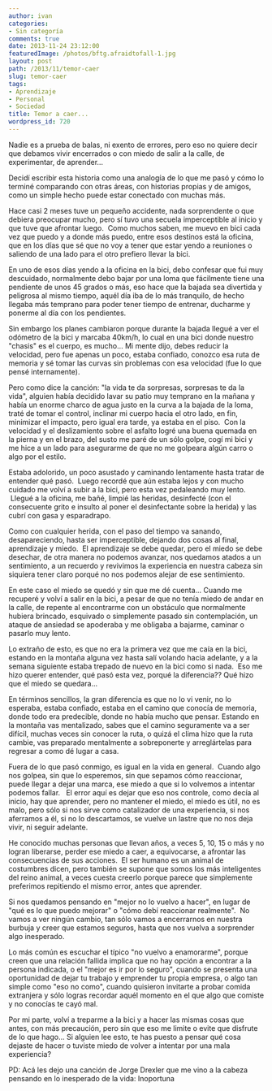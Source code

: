 ```yaml
---
author: ivan
categories:
- Sin categoría
comments: true
date: 2013-11-24 23:12:00
featuredImage: /photos/bftg.afraidtofall-1.jpg
layout: post
path: /2013/11/temor-caer
slug: temor-caer
tags:
- Aprendizaje
- Personal
- Sociedad
title: Temor a caer...
wordpress_id: 720
---
```


Nadie es a prueba de balas, ni exento de errores, pero eso no quiere decir que debamos vivir encerrados o con miedo de salir a la calle, de experimentar, de aprender...

Decidí escribir esta historia como una analogía de lo que me pasó y cómo lo terminé comparando con otras áreas, con historias propias y de amigos, como un simple hecho puede estar conectado con muchas más.

Hace casi 2 meses tuve un pequeño accidente, nada sorprendente o que debiera preocupar mucho, pero sí tuvo una secuela imperceptible al inicio y que tuve que afrontar luego.  Como muchos saben, me muevo en bici cada vez que puedo y a donde más puedo, entre esos destinos está la oficina, que en los días que sé que no voy a tener que estar yendo a reuniones o saliendo de una lado para el otro prefiero llevar la bici.

En uno de esos días yendo a la oficina en la bici, debo confesar que fui muy descuidado, normalmente debo bajar por una loma que fácilmente tiene una pendiente de unos 45 grados o más, eso hace que la bajada sea divertida y peligrosa al mismo tiempo, aquél día iba de lo más tranquilo, de hecho llegaba más temprano para poder tener tiempo de entrenar, ducharme y ponerme al día con los pendientes.

Sin embargo los planes cambiaron porque durante la bajada llegué a ver el odómetro de la bici y marcaba 40km/h, lo cual en una bici donde nuestro "chasis" es el cuerpo, es mucho... Mi mente dijo, debes reducir la velocidad, pero fue apenas un poco, estaba confiado, conozco esa ruta de memoria y sé tomar las curvas sin problemas con esa velocidad (fue lo que pensé internamente).

Pero como dice la canción: "la vida te da sorpresas, sorpresas te da la vida", alguien había decidido lavar su patio muy temprano en la mañana y había un enorme charco de agua justo en la curva a la bajada de la loma, traté de tomar el control, inclinar mi cuerpo hacia el otro lado, en fin, minimizar el impacto, pero igual era tarde, ya estaba en el piso.  Con la velocidad y el deslizamiento sobre el asfalto logré una buena quemada en la pierna y en el brazo, del susto me paré de un sólo golpe, cogí mi bici y me hice a un lado para asegurarme de que no me golpeara algún carro o algo por el estilo.

Estaba adolorido, un poco asustado y caminando lentamente hasta tratar de entender qué pasó.  Luego recordé que aún estaba lejos y con mucho cuidado me volví a subir a la bici, pero esta vez pedaleando muy lento.  Llegué a la oficina, me bañé, limpié las heridas, desinfecté (con el consecuente grito e insulto al poner el desinfectante sobre la herida) y las cubrí con gasa y esparadrapo.

Como con cualquier herida, con el paso del tiempo va sanando, desapareciendo, hasta ser imperceptible, dejando dos cosas al final, aprendizaje y miedo.  El aprendizaje se debe quedar, pero el miedo se debe desechar, de otra manera no podemos avanzar, nos quedamos atados a un sentimiento, a un recuerdo y revivimos la experiencia en nuestra cabeza sin siquiera tener claro porqué no nos podemos alejar de ese sentimiento.

En este caso el miedo se quedó y sin que me dé cuenta... Cuando me recuperé y volví a salir en la bici, a pesar de que no tenía miedo de andar en la calle, de repente al encontrarme con un obstáculo que normalmente hubiera brincado, esquivado o simplemente pasado sin contemplación, un ataque de ansiedad se apoderaba y me obligaba a bajarme, caminar o pasarlo muy lento.

Lo extraño de esto, es que no era la primera vez que me caía en la bici, estando en la montaña alguna vez hasta salí volando hacia adelante, y a la semana siguiente estaba trepado de nuevo en la bici como si nada.  Eso me hizo querer entender, qué pasó esta vez, porqué la diferencia?? Qué hizo que el miedo se quedara...

En términos sencillos, la gran diferencia es que no lo vi venir, no lo esperaba, estaba confiado, estaba en el camino que conocía de memoria, donde todo era predecible, donde no había mucho que pensar. Estando en la montaña vas mentalizado, sabes que el camino seguramente va a ser difícil, muchas veces sin conocer la ruta, o quizá el clima hizo que la ruta cambie, vas preparado mentalmente a sobreponerte y arreglártelas para regresar a como dé lugar a casa.

Fuera de lo que pasó conmigo, es igual en la vida en general.  Cuando algo nos golpea, sin que lo esperemos, sin que sepamos cómo reaccionar, puede llegar a dejar una marca, ese miedo a que si lo volvemos a intentar podemos fallar.   El error aquí es dejar que eso nos controle, como decía al inicio, hay que aprender, pero no mantener el miedo, el miedo es útil, no es malo, pero sólo si nos sirve como catalizador de una experiencia, si nos aferramos a él, si no lo descartamos, se vuelve un lastre que no nos deja vivir, ni seguir adelante.

He conocido muchas personas que llevan años, a veces 5, 10, 15 o más y no logran liberarse, perder ese miedo a caer, a equivocarse, a afrontar las consecuencias de sus acciones.  El ser humano es un animal de costumbres dicen, pero también se supone que somos los más inteligentes del reino animal, a veces cuesta creerlo porque parece que simplemente preferimos repitiendo el mismo error, antes que aprender.

Si nos quedamos pensando en "mejor no lo vuelvo a hacer", en lugar de "qué es lo que puedo mejorar" o "cómo debí reaccionar realmente".  No vamos a ver ningún cambio, tan sólo vamos a encerrarnos en nuestra burbuja y creer que estamos seguros, hasta que nos vuelva a sorprender algo inesperado.

Lo más común es escuchar el típico "no vuelvo a enamorarme", porque creen que una relación fallida implica que no hay opción a encontrar a la persona indicada, o el "mejor es ir por lo seguro", cuando se presenta una oportunidad de dejar tu trabajo y emprender tu propia empresa, o algo tan simple como "eso no como", cuando quisieron invitarte a probar comida extranjera y sólo logras recordar aquél momento en el que algo que comiste y no conocías te cayó mal.

Por mi parte, volví a treparme a la bici y a hacer las mismas cosas que antes, con más precaución, pero sin que eso me limite o evite que disfrute de lo que hago... Si alguien lee esto, te has puesto a pensar qué cosa dejaste de hacer o tuviste miedo de volver a intentar por una mala experiencia?

PD: Acá les dejo una canción de Jorge Drexler que me vino a la cabeza pensando en lo inesperado de la vida: Inoportuna